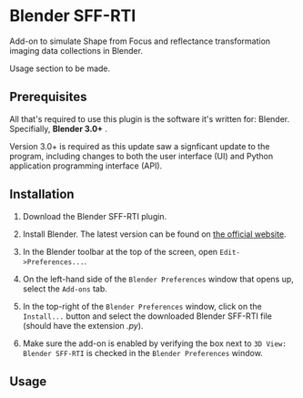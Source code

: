 # Blender SFF-RTI

Add-on to simulate Shape from Focus and reflectance transformation imaging data collections in Blender. 

Usage section to be made.


## Prerequisites

All that's required to use this plugin is the software it's written for: Blender. Specifially, **Blender 3.0+** .

Version 3.0+ is required as this update saw a signficant update to the program, including changes to both the user interface (UI) and Python application programming interface (API).

## Installation

1. Download the Blender SFF-RTI plugin.

2. Install Blender. The latest version can be found on [the official website](https://www.blender.org/).

3. In the Blender toolbar at the top of the screen, open `Edit->Preferences...`.

4. On the left-hand side of the `Blender Preferences` window that opens up, select the `Add-ons` tab.

5. In the top-right of the `Blender Preferences` window, click on the `Install...` button and select the downloaded Blender SFF-RTI file (should have the extension *.py*).

6. Make sure the add-on is enabled by verifying the box next to `3D View: Blender SFF-RTI` is checked in the `Blender Preferences` window.

## Usage

